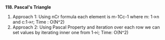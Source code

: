 **118. Pascal's Triangle**
1. Approach 1: Using nCr formula each element is m-1Cc-1 where m: 1->n and c:1->r; Time : O(N^2)
2. Approach 2: Using Pascal Property and iteration over each row we can set values by iterating inner one from 1->i; Time: O(N^2)